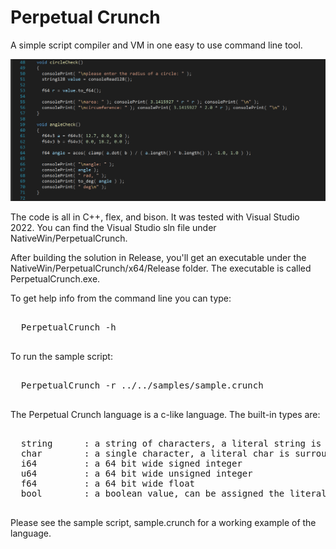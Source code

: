 # Perpetual Crunch

A simple script compiler and VM in one easy to use command line tool.

![Main Screen](docs/images/crunch_source_sample.png)

The code is all in C++, flex, and bison. It was tested with Visual Studio 2022.  You can find the Visual Studio sln file under NativeWin/PerpetualCrunch.

After building the solution in Release, you'll get an executable under the NativeWin/PerpetualCrunch/x64/Release folder.  The executable is called PerpetualCrunch.exe.

To get help info from the command line you can type:

<pre>

  PerpetualCrunch -h

</pre>

To run the sample script:

<pre>

  PerpetualCrunch -r ../../samples/sample.crunch

</pre>

The Perpetual Crunch language is a c-like language.  The built-in types are:

<pre>

  string      : a string of characters, a literal string is surrounded by quotes, eg. 'Hello, World!'
  char        : a single character, a literal char is surrounded by single quotes, eg. 'a'
  i64         : a 64 bit wide signed integer
  u64         : a 64 bit wide unsigned integer
  f64         : a 64 bit wide float
  bool        : a boolean value, can be assigned the literal values of true or false

</pre>

Please see the sample script, sample.crunch for a working example of the language.
